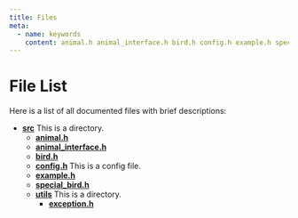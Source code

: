 ```yaml
---
title: Files
meta:
  - name: keywords
    content: animal.h animal_interface.h bird.h config.h example.h special_bird.h exception.h utils src
---
```


# File List

Here is a list of all documented files with brief descriptions:
* [**src**](dir_68267d1309a1af8e8297ef4c3efbcdba.md) This is a directory. 
  * [**animal.h**](animal_8h.md)
  * [**animal\_interface.h**](animal__interface_8h.md)
  * [**bird.h**](bird_8h.md)
  * [**config.h**](config_8h.md) This is a config file. 
  * [**example.h**](example_8h.md)
  * [**special\_bird.h**](special__bird_8h.md)
  * [**utils**](dir_313caf1132e152dd9b58bea13a4052ca.md) This is a directory. 
    * [**exception.h**](exception_8h.md)
